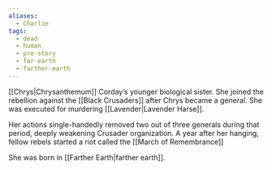 ```yaml
---
aliases:
  - Charlie
tags:
  - dead
  - human
  - pre-story
  - far-earth
  - farther-earth
---
```

[[Chrys|Chrysanthemum]] Corday’s younger biological sister. She joined the rebellion against the [[Black Crusaders]] after Chrys became a general. She was executed for murdering [[Lavender|Lavender Harse]].

Her actions single-handedly removed two out of three generals during that period, deeply weakening Crusader organization. A year after her hanging, fellow rebels started a riot called the [[March of Remembrance]] 

She was born in [[Farther Earth|farther earth]].